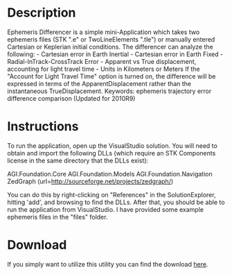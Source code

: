 # Description

Ephemeris Differencer is a simple mini-Application which takes two ephemeris files (STK ".e" or TwoLineElements ".tle") or manually entered Cartesian or Keplerian initial conditions. The differencer can analyze the following: - Cartesian error in Earth Inertial - Cartesian error in Earth Fixed - Radial-InTrack-CrossTrack Error - Apparent vs True displacement, accounting for light travel time - Units in Kilometers or Meters If the "Account for Light Travel Time" option is turned on, the difference will be expressed in terms of the ApparentDisplacement rather than the instantaneous TrueDisplacement. Keywords: ephemeris trajectory error difference comparison (Updated for 2010R9)

# Instructions

To run the application, open up the VisualStudio solution. You will need to obtain and import the following DLLs (which require an STK Components license in the same directory that the DLLs exist):

AGI.Foundation.Core
AGI.Foundation.Models
AGI.Foundation.Navigation
ZedGraph (url=http://sourceforge.net/projects/zedgraph/)

You can do this by right-clicking on "References" in the SolutionExplorer, hitting 'add', and browsing to find the DLLs.
After that, you should be able to run the application from VisualStudio. I have provided some example ephemeris files in the "files" folder.

# Download

If you simply want to utilize this utility you can find the download [here](https://agiweb.secure.force.com/code/articles/Custom_Solution/Ephemeris-Differencer).
